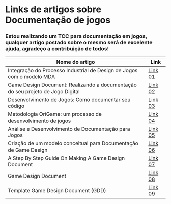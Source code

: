 # Links de artigos sobre Documentação de jogos


### Estou realizando um TCC para documentação em jogos, qualquer artigo postado sobre o mesmo será de excelente ajuda, agradeço a contribuição de todos!


| Nome do artigo | Link |
| ------ | ------ |
| Integração do Processo Industrial de Design de Jogos com o modelo MDA | [Link 01][Link01] |
| Game Design Document: Realizando a documentação do seu projeto de Jogo Digital | [Link 02][Link02] |
| Desenvolvimento de Jogos: Como documentar seu código | [Link 03][Link03] |
| Metodologia OriGame: um processo de desenvolvimento de jogos | [Link 04][Link04] |
| Análise e Desenvolvimento de Documentação para Jogos| [Link 05][Link05] |
| Criação de um modelo conceitual para Documentação de Game Design| [Link 06][Link06] |
| A Step By Step Guide On Making A Game Design Document| [Link 07][Link07] |
| Game Design Document| [Link 08][Link08] |
| Template Game Design Document (GDD)| [Link 09][Link09] |

   [Link01]: <http://www.sbgames.org/sbgames2014/app/webroot/files/papers/industry/full/101-industryfullpages.pdf>
   [Link02]: <https://www.fabricadejogos.net/posts/artigo-game-design-document-realizando-a-documentacao-do-seu-projeto-de-jogo-digital/>
   [Link03]: <https://www.devmedia.com.br/desenvolvimento-de-jogos-como-documentar-seu-codigo/29565>
   [Link04]: <http://sbgames.org/sbgames2012/proceedings/papers/artedesign/AD_Full16.pdf>
   [Link05]: <https://cepein.femanet.com.br/BDigital/arqPics/1511320488P631.pdf>
   [Link06]: <http://www.sbgames.org/sbgames2016/downloads/anais/157033.pdf>
   [Link07]: <https://www.tekrevol.com/blogs/making-a-game-design-document/>
   [Link08]: <http://marceltau.com/files/Arcana_Project_GDD.pdf>
   [Link09]: <https://files.cercomp.ufg.br/weby/up/151/o/PRODUTO_TECNICO_Cristina_APP_BIM_Game_Design.pdf>


